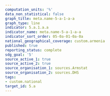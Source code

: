 ```yaml
---
computation_units: '%'
data_non_statistical: false
graph_title: meta.name-5-a-1-a-a
graph_type: line
indicator: 5.a.1.a.a
indicator_name: meta.name-5-a-1-a-a
indicator_sort_order: 05-0a-01-0a-0a
national_geographical_coverage: custom.armenia
published: true
reporting_status: complete
sdg_goal: '5'
source_active_1: true
source_active_2: true
source_organisation_1: sources.Armstat
source_organisation_2: sources.DHS
tags:
- custom.national
target_id: 5.a
---
```

